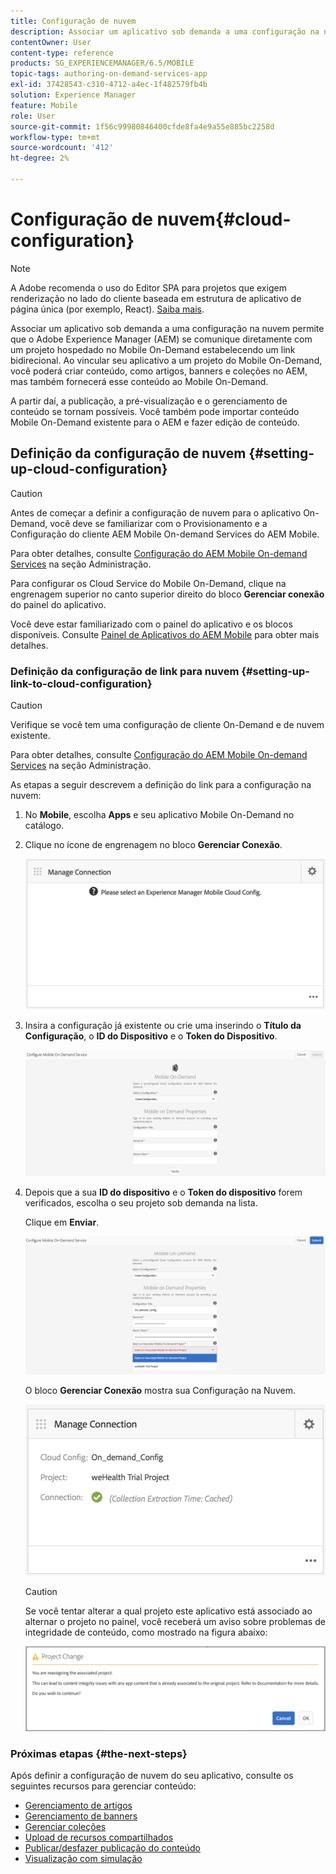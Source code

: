 ```yaml
---
title: Configuração de nuvem
description: Associar um aplicativo sob demanda a uma configuração na nuvem permite que o Adobe Experience Manager (AEM) se comunique diretamente com um projeto hospedado no Mobile On-Demand estabelecendo um link bidirecional. Siga esta página para saber mais.
contentOwner: User
content-type: reference
products: SG_EXPERIENCEMANAGER/6.5/MOBILE
topic-tags: authoring-on-demand-services-app
exl-id: 37428543-c310-4712-a4ec-1f482579fb4b
solution: Experience Manager
feature: Mobile
role: User
source-git-commit: 1f56c99980846400cfde8fa4e9a55e885bc2258d
workflow-type: tm+mt
source-wordcount: '412'
ht-degree: 2%

---
```


# Configuração de nuvem{#cloud-configuration}

>[!NOTE]
>
>A Adobe recomenda o uso do Editor SPA para projetos que exigem renderização no lado do cliente baseada em estrutura de aplicativo de página única (por exemplo, React). [Saiba mais](/help/sites-developing/spa-overview.md).

Associar um aplicativo sob demanda a uma configuração na nuvem permite que o Adobe Experience Manager (AEM) se comunique diretamente com um projeto hospedado no Mobile On-Demand estabelecendo um link bidirecional. Ao vincular seu aplicativo a um projeto do Mobile On-Demand, você poderá criar conteúdo, como artigos, banners e coleções no AEM, mas também fornecerá esse conteúdo ao Mobile On-Demand.

A partir daí, a publicação, a pré-visualização e o gerenciamento de conteúdo se tornam possíveis. Você também pode importar conteúdo Mobile On-Demand existente para o AEM e fazer edição de conteúdo.

## Definição da configuração de nuvem {#setting-up-cloud-configuration}

>[!CAUTION]
>
>Antes de começar a definir a configuração de nuvem para o aplicativo On-Demand, você deve se familiarizar com o Provisionamento e a Configuração do cliente AEM Mobile On-demand Services do AEM Mobile.
>
>Para obter detalhes, consulte [Configuração do AEM Mobile On-demand Services](/help/mobile/aem-mobile-setup.md) na seção Administração.

Para configurar os Cloud Service do Mobile On-Demand, clique na engrenagem superior no canto superior direito do bloco **Gerenciar conexão** do painel do aplicativo.

Você deve estar familiarizado com o painel do aplicativo e os blocos disponíveis. Consulte [Painel de Aplicativos do AEM Mobile](/help/mobile/mobile-apps-ondemand-application-dashboard.md) para obter mais detalhes.

### Definição da configuração de link para nuvem {#setting-up-link-to-cloud-configuration}

>[!CAUTION]
>
>Verifique se você tem uma configuração de cliente On-Demand e de nuvem existente.
>
>Para obter detalhes, consulte [Configuração do AEM Mobile On-demand Services](/help/mobile/aem-mobile-setup.md) na seção Administração.

As etapas a seguir descrevem a definição do link para a configuração na nuvem:

1. No **Mobile**, escolha **Apps** e seu aplicativo Mobile On-Demand no catálogo.
1. Clique no ícone de engrenagem no bloco **Gerenciar Conexão**.

   ![chlimage_1-65](assets/chlimage_1-65.png)

1. Insira a configuração já existente ou crie uma inserindo o **Título da Configuração**, o **ID do Dispositivo** e o **Token do Dispositivo**.

   ![chlimage_1-66](assets/chlimage_1-66.png)

1. Depois que a sua **ID do dispositivo** e o **Token do dispositivo** forem verificados, escolha o seu projeto sob demanda na lista.

   Clique em **Enviar**.

   ![chlimage_1-67](assets/chlimage_1-67.png)

   O bloco **Gerenciar Conexão** mostra sua Configuração na Nuvem.

   ![chlimage_1-68](assets/chlimage_1-68.png)

   >[!CAUTION]
   >
   >Se você tentar alterar a qual projeto este aplicativo está associado ao alternar o projeto no painel, você receberá um aviso sobre problemas de integridade de conteúdo, como mostrado na figura abaixo:

   ![chlimage_1-69](assets/chlimage_1-69.png)

### Próximas etapas {#the-next-steps}

Após definir a configuração de nuvem do seu aplicativo, consulte os seguintes recursos para gerenciar conteúdo:

* [Gerenciamento de artigos](/help/mobile/mobile-on-demand-managing-articles.md)
* [Gerenciamento de banners](/help/mobile/mobile-on-demand-managing-banners.md)
* [Gerenciar coleções](/help/mobile/mobile-on-demand-managing-collections.md)
* [Upload de recursos compartilhados](/help/mobile/mobile-on-demand-shared-resources.md)
* [Publicar/desfazer publicação do conteúdo](/help/mobile/mobile-on-demand-publishing-unpublishing.md)
* [Visualização com simulação](/help/mobile/aem-mobile-manage-ondemand-services.md)
